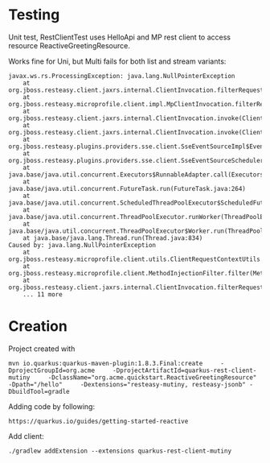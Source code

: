 # Testing
	
Unit test, RestClientTest uses HelloApi and MP rest client to access resource ReactiveGreetingResource.

Works fine for Uni, but Multi fails for both list and stream variants:

```
javax.ws.rs.ProcessingException: java.lang.NullPointerException
	at org.jboss.resteasy.client.jaxrs.internal.ClientInvocation.filterRequest(ClientInvocation.java:696)
	at org.jboss.resteasy.microprofile.client.impl.MpClientInvocation.filterRequest(MpClientInvocation.java:75)
	at org.jboss.resteasy.client.jaxrs.internal.ClientInvocation.invoke(ClientInvocation.java:485)
	at org.jboss.resteasy.client.jaxrs.internal.ClientInvocation.invoke(ClientInvocation.java:65)
	at org.jboss.resteasy.plugins.providers.sse.client.SseEventSourceImpl$EventHandler.run(SseEventSourceImpl.java:332)
	at org.jboss.resteasy.plugins.providers.sse.client.SseEventSourceScheduler$1.run(SseEventSourceScheduler.java:92)
	at java.base/java.util.concurrent.Executors$RunnableAdapter.call(Executors.java:515)
	at java.base/java.util.concurrent.FutureTask.run(FutureTask.java:264)
	at java.base/java.util.concurrent.ScheduledThreadPoolExecutor$ScheduledFutureTask.run(ScheduledThreadPoolExecutor.java:304)
	at java.base/java.util.concurrent.ThreadPoolExecutor.runWorker(ThreadPoolExecutor.java:1128)
	at java.base/java.util.concurrent.ThreadPoolExecutor$Worker.run(ThreadPoolExecutor.java:628)
	at java.base/java.lang.Thread.run(Thread.java:834)
Caused by: java.lang.NullPointerException
	at org.jboss.resteasy.microprofile.client.utils.ClientRequestContextUtils.getMethod(ClientRequestContextUtils.java:25)
	at org.jboss.resteasy.microprofile.client.MethodInjectionFilter.filter(MethodInjectionFilter.java:15)
	at org.jboss.resteasy.client.jaxrs.internal.ClientInvocation.filterRequest(ClientInvocation.java:683)
	... 11 more
```

# Creation

Project created with
	
	mvn io.quarkus:quarkus-maven-plugin:1.8.3.Final:create     -DprojectGroupId=org.acme     -DprojectArtifactId=quarkus-rest-client-mutiny     -DclassName="org.acme.quickstart.ReactiveGreetingResource"     -Dpath="/hello"     -Dextensions="resteasy-mutiny, resteasy-jsonb" -DbuildTool=gradle

Adding code by following:

	https://quarkus.io/guides/getting-started-reactive

Add client:

	./gradlew addExtension --extensions quarkus-rest-client-mutiny
	

